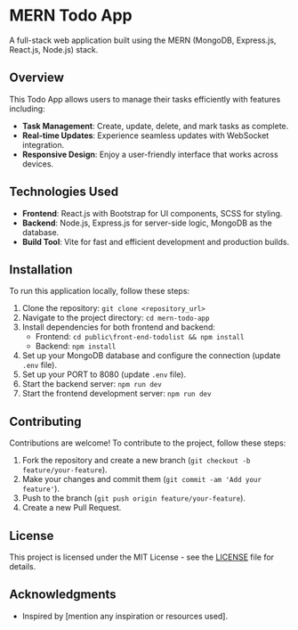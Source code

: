 # MERN Todo App

A full-stack web application built using the MERN (MongoDB, Express.js, React.js, Node.js) stack.

## Overview

This Todo App allows users to manage their tasks efficiently with features including:

- **Task Management**: Create, update, delete, and mark tasks as complete.
- **Real-time Updates**: Experience seamless updates with WebSocket integration.
- **Responsive Design**: Enjoy a user-friendly interface that works across devices.

## Technologies Used

- **Frontend**: React.js with Bootstrap for UI components, SCSS for styling.
- **Backend**: Node.js, Express.js for server-side logic, MongoDB as the database.
- **Build Tool**: Vite for fast and efficient development and production builds.

## Installation

To run this application locally, follow these steps:

1. Clone the repository: `git clone <repository_url>`
2. Navigate to the project directory: `cd mern-todo-app`
3. Install dependencies for both frontend and backend:
   - Frontend: `cd public\front-end-todolist && npm install`
   - Backend: `npm install`
4. Set up your MongoDB database and configure the connection (update `.env` file).
5. Set up your PORT to 8080 (update `.env` file).
6. Start the backend server: `npm run dev`
7. Start the frontend development server: `npm run dev`

## Contributing

Contributions are welcome! To contribute to the project, follow these steps:

1. Fork the repository and create a new branch (`git checkout -b feature/your-feature`).
2. Make your changes and commit them (`git commit -am 'Add your feature'`).
3. Push to the branch (`git push origin feature/your-feature`).
4. Create a new Pull Request.

## License

This project is licensed under the MIT License - see the [LICENSE](LICENSE) file for details.

## Acknowledgments

- Inspired by [mention any inspiration or resources used].
